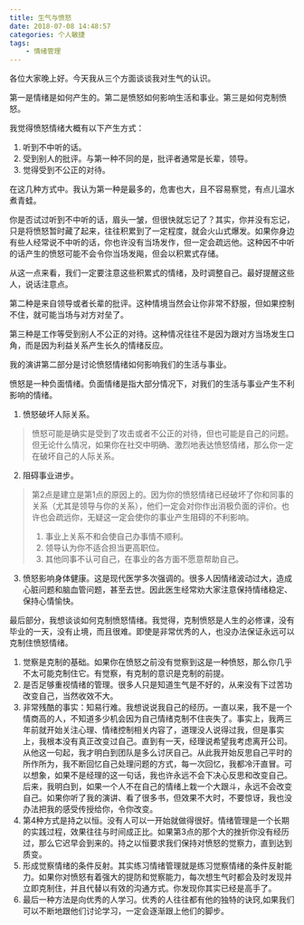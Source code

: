 ```yaml
---
title: 生气与愤怒
date: 2018-07-08 14:48:57
categories: 个人敏捷
tags:
    - 情绪管理
---
```


各位大家晚上好。今天我从三个方面谈谈我对生气的认识。

第一是情绪是如何产生的。第二是愤怒如何影响生活和事业。第三是如何克制愤怒。

我觉得愤怒情绪大概有以下产生方式：

1. 听到不中听的话。
2. 受到别人的批评。与第一种不同的是，批评者通常是长辈，领导。
3. 觉得受到不公正的对待。

在这几种方式中。我认为第一种是最多的，危害也大，且不容易察觉，有点儿温水煮青蛙。

你是否试过听到不中听的话，眉头一皱，但很快就忘记了？其实，你并没有忘记，只是将愤怒暂时藏了起来，往往积累到了一定程度，就会火山式爆发。如果你身边有些人经常说不中听的话，你也许没有当场发作，但一定会疏远他。这种因不中听的话产生的愤怒可能不会令你当场发飚，但会以积累式存储。

从这一点来看，我们一定要注意这些积累式的情绪，及时调整自己。最好提醒这些人，说话注意点。

第二种是来自领导或者长辈的批评。这种情境当然会让你非常不舒服，但如果控制不住，就可能当场与对方对垒了。

第三种是工作等受到别人不公正的对待。这种情况往往不是因为跟对方当场发生口角，而是因为利益关系产生长久的情绪反应。

我的演讲第二部分是讨论愤怒情绪如何影响我们的生活与事业。

愤怒是一种负面情绪。负面情绪是指大部分情况下，对我们的生活与事业产生不利影响的情绪。

1. 愤怒破坏人际关系。

> 愤怒可能是确实是受到了攻击或者不公正的对待，但也可能是自己的问题。但无论什么情况，如果你在社交中明确、激烈地表达愤怒情绪，那么你一定在破坏自己的人际关系。

2. 阻碍事业进步。

> 第2点是建立是第1点的原因上的。因为你的愤怒情绪已经破坏了你和同事的关系（尤其是领导与你的关系），他们一定会对你作出消极负面的评价。也许也会疏远你，无疑这一定会使你的事业产生阻碍的不利影响。
>
> 1. 事业上关系不和会使自己办事情不顺利。
> 2. 领导认为你不适合担当更高职位。
> 3. 其他同事不认可自己，在事业的各方面不愿意帮助自己。

3. 愤怒影响身体健康。这是现代医学多次强调的。很多人因情绪波动过大，造成心脏问题和脑血管问题，甚至去世。因此医生经常劝大家注意保持情绪稳定、保持心情愉快。

最后部分，我想谈谈如何克制愤怒情绪。我觉得，克制愤怒是人生的必修课，没有毕业的一天，没有止境，而且很难。即使是非常优秀的人，也没办法保证永远可以克制住愤怒情绪。

1. 觉察是克制的基础。如果你在愤怒之前没有觉察到这是一种愤怒，那么你几乎不太可能克制住它。有觉察，有克制的意识是克制的前提。
2. 是否足够重视情绪的管理。很多人只是知道生气是不好的，从来没有下过苦功改变自己，当然收效不大。
3. 非常残酷的事实：知易行难。我想说说我自己的经历。一直以来，我不是一个情商高的人，不知道多少机会因为自己情绪克制不住丧失了。事实上，我两三年前就开始关注心理、情绪控制相关内容了，道理没人说得过我，但是事实上，我根本没有真正改变过自己。直到有一天，经理说希望我考虑离开公司。从他这一句起，我才明白到团队是多么讨厌自己。从此我开始反思自己平时的所作所为，我不断回忆自己处理问题的方式，每一次回忆，我都冷汗直冒。可以想象，如果不是经理的这一句话，我也许永远不会下决心反思和改变自己。后来，我明白到，如果一个人不在自己的情绪上栽一个大跟斗，永远不会改变自己。如果你听了我的演讲、看了很多书，但效果不大时，不要惊讶，我也没办法把我的感受传授给你，令你改变。
4. 第4种方式是持之以恒。没有人可以一开始就做得很好。情绪管理是一个长期的实践过程，效果往往与时间成正比。如果第3点的那个大的挫折你没有经历过，那么它迟早会到来的。持之以恒要求我们保持对愤怒的觉察力，直到达到质变。
5. 形成觉察情绪的条件反射。其实练习情绪管理就是练习觉察情绪的条件反射能力。如果你对愤怒有着强大的提防和觉察能力，每次想生气时都会及时发现并立即克制住，并且代替以有效的沟通方式。你发现你其实已经是高手了。
6. 最后一种方法是向优秀的人学习。优秀的人往往都有他的独特的诀窍,如果我们可以不断地跟他们讨论学习，一定会逐渐跟上他们的脚步。